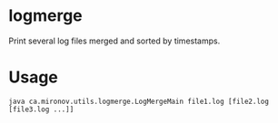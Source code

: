 # logmerge

Print several log files merged and sorted by timestamps.

# Usage

    java ca.mironov.utils.logmerge.LogMergeMain file1.log [file2.log [file3.log ...]]

